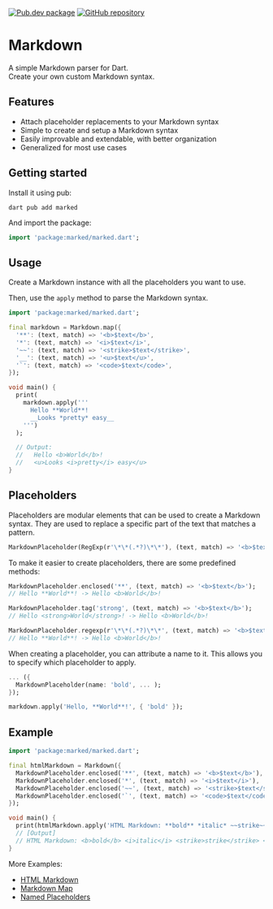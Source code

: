 [![Pub.dev package](https://img.shields.io/badge/pub.dev-marked-blue)](https://pub.dev/packages/marked)
[![GitHub repository](https://img.shields.io/badge/GitHub-Markdown--dart-blue?logo=github)](https://github.com/DrafaKiller/Markdown-dart)

# Markdown

A simple Markdown parser for Dart.<br>
Create your own custom Markdown syntax.

## Features

* Attach placeholder replacements to your Markdown syntax
* Simple to create and setup a Markdown syntax
* Easily improvable and extendable, with better organization
* Generalized for most use cases

## Getting started

Install it using pub:
```
dart pub add marked
```

And import the package:
```dart
import 'package:marked/marked.dart';
```

## Usage

Create a Markdown instance with all the placeholders you want to use.

Then, use the `apply` method to parse the Markdown syntax.

```dart
import 'package:marked/marked.dart';

final markdown = Markdown.map({
  '**': (text, match) => '<b>$text</b>',
  '*': (text, match) => '<i>$text</i>',
  '~~': (text, match) => '<strike>$text</strike>',
  '__': (text, match) => '<u>$text</u>',
  '`': (text, match) => '<code>$text</code>',
});

void main() {
  print(
    markdown.apply('''
      Hello **World**!
      __Looks *pretty* easy__
    ''')
  );

  // Output:
  //   Hello <b>World</b>!
  //   <u>Looks <i>pretty</i> easy</u>
}
```

## Placeholders

Placeholders are modular elements that can be used to create a Markdown syntax.
They are used to replace a specific part of the text that matches a pattern.

```dart
MarkdownPlaceholder(RegExp(r'\*\*(.*?)\*\*'), (text, match) => '<b>$text</b>');
```

To make it easier to create placeholders, there are some predefined methods:

```dart
MarkdownPlaceholder.enclosed('**', (text, match) => '<b>$text</b>');
// Hello **World**! -> Hello <b>World</b>!

MarkdownPlaceholder.tag('strong', (text, match) => '<b>$text</b>');
// Hello <strong>World</strong>! -> Hello <b>World</b>!

MarkdownPlaceholder.regexp(r'\*\*(.*?)\*\*', (text, match) => '<b>$text</b>');
// Hello **World**! -> Hello <b>World</b>!
```

When creating a placeholder, you can attribute a name to it. This allows you to specify which placeholder to apply.
```dart
... ({
  MarkdownPlaceholder(name: 'bold', ... );
});

markdown.apply('Hello, **World**!', { 'bold' });
```

## Example

```dart
import 'package:marked/marked.dart';

final htmlMarkdown = Markdown({
  MarkdownPlaceholder.enclosed('**', (text, match) => '<b>$text</b>'),
  MarkdownPlaceholder.enclosed('*', (text, match) => '<i>$text</i>'),
  MarkdownPlaceholder.enclosed('~~', (text, match) => '<strike>$text</strike>'),
  MarkdownPlaceholder.enclosed('`', (text, match) => '<code>$text</code>'),
});

void main() {
  print(htmlMarkdown.apply('HTML Markdown: **bold** *italic* ~~strike~~ `code`'));
  // [Output]
  // HTML Markdown: <b>bold</b> <i>italic</i> <strike>strike</strike> <code>code</code>
}
```

More Examples:
* [HTML Markdown](https://pub.dev/packages/marked/example)
* [Markdown Map](https://github.com/DrafaKiller/Markdown-dart/blob/main/example/mapped.dart)
* [Named Placeholders](https://github.com/DrafaKiller/Markdown-dart/blob/main/example/named.dart)